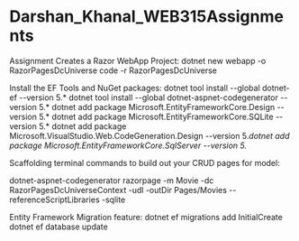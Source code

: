 # Darshan_Khanal_WEB315Assignments
 Assignment
Creates a Razor WebApp Project:
dotnet new webapp -o RazorPagesDcUniverse
code -r RazorPagesDcUniverse

Install the EF Tools and NuGet packages:
dotnet tool install --global dotnet-ef --version 5.*
dotnet tool install --global dotnet-aspnet-codegenerator --version 5.*
dotnet add package Microsoft.EntityFrameworkCore.Design --version 5.*
dotnet add package Microsoft.EntityFrameworkCore.SQLite --version 5.*
dotnet add package Microsoft.VisualStudio.Web.CodeGeneration.Design --version 5.*dotnet add package Microsoft.EntityFrameworkCore.SqlServer --version 5.*

Scaffolding terminal commands to build out your CRUD pages for model:

dotnet-aspnet-codegenerator razorpage -m Movie -dc RazorPagesDcUniverseContext -udl -outDir Pages/Movies --referenceScriptLibraries -sqlite

Entity Framework Migration feature:
dotnet ef migrations add InitialCreate
dotnet ef database update
